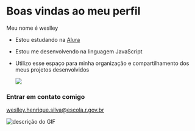 # Boas vindas ao meu perfil

Meu nome é weslley

- Estou estudando na [Alura](https://www.alura.com.br)
- Estou me desenvolvendo na linguagem JavaScript
- Utilizo esse espaço para minha organização e compartilhamento dos meus projetos desenvolvidos

  ![](https://images.app.goo.gl/RJoTkUvyai9jVw9i9)

### Entrar em contato comigo

weslley.henrique.silva@escola.r.gov.br

![descrição do GIF](https://media1.tenor.com/m/8ukkFrwvta0AAAAC/mr-bean-bean.gif)

